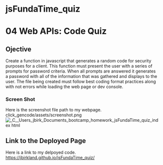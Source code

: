 # jsFundaTime_quiz
# 04 Web APIs: Code Quiz

## Ojective
Create a function in javascript that generates a random code for security purposes for a client. This function must present the user with a series of prompts for password criteria. When all prompts are answered it generates a password with all of the information that was gathered and displays to the user. The file being created must follow best coding format practices along with not errors while loading the web page or dev console.

### Screen Shot
Here is the screenshot file path to my webpage. 
click_gencode/assets/screenshot.png
![_C__Users_jbirk_Documents_bootcamp_homework_jsFundaTime_quiz_index html](https://user-images.githubusercontent.com/87788419/135364257-6ef9b37e-7768-4439-a034-6a5f369bcf53.png)





## Link to the Deployed Page

Here is a link to my delpoyed code. https://jbirkland.github.io/jsFundaTime_quiz/
